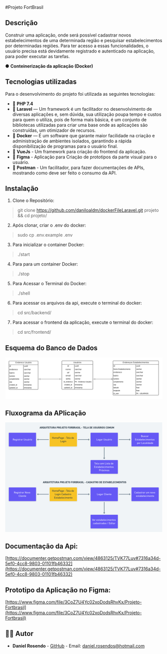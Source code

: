 #Projeto FortBrasil
## Descrição
Construir uma aplicação, onde será possível cadastrar novos estabelecimentos
de uma determinada região e pesquisar estabelecimentos por determinadas regiões.
Para ter acesso a essas funcionalidades, o usuário precisa está devidamente 
registrado e autenticado na aplicação, para poder executar as tarefas.

● **Conteinerização da aplicação (Docker)**

## Tecnologias utilizadas

Para o desenvolvimento do projeto foi utilizada as seguintes tecnologias:

- :elephant: **PHP 7.4** 
- :small_red_triangle_down:  **Laravel** — Um framework é um facilitador no desenvolvimento de diversas aplicações e, sem dúvida, sua utilização poupa tempo e custos para quem o utiliza, pois de forma mais básica, é um conjunto de bibliotecas utilizadas para criar uma base onde as aplicações são construídas, um otimizador de recursos.
- :whale2: **Docker** — É um software que garante maior facilidade na criação e administração de ambientes isolados, garantindo a rápida disponibilização de programas para o usuário final.
- :small_red_triangle_down: **VueJs** - Um framework para criação do frontend
da aplicação.
- :small_red_triangle_down: **Figma** - Aplicação para Criação de prototipos 
da parte visual para o usuário.
- :small_red_triangle_down: **Postman** - Um facilitador, para fazer documentações
de APIs, mostrando como deve ser feito o consumo da API.

## Instalação

1. Clone o Repositório:
> git clone https://github.com/daniloaldm/dockerFileLaravel.git projeto && cd projeto/

2. Após clonar, criar o .env do docker:
> sudo cp .env.example .env

3. Para inicializar o container Docker:
> ./start

4. Para para um container Docker:
> ./stop

5. Para Acessar o Terminal do Docker:
> ./shell

6. Para acessar os arquivos da api, execute o terminal do docker:
> cd src/backend/

7. Para acessar o frontend da aplicação, execute o terminal do docker:
> cd src/frontend/

## Esquema do Banco de Dados
![Esquema Banco](./docs/01.png)

## Fluxograma da APlicação
![Fluxograma da Aplicação](./docs/02.png)

## Documentação da Api:
[https://documenter.getpostman.com/view/4863125/TVK77Luv#7316a34d-5ef0-4cc8-9803-01101fb46332](https://documenter.getpostman.com/view/4863125/TVK77Luv#7316a34d-5ef0-4cc8-9803-01101fb46332)

## Prototipo da Aplicação no Figma:
[https://www.figma.com/file/3CoZ7U4Yc02xoDodsRhvKx/Projeto-Fortbrasil](https://www.figma.com/file/3CoZ7U4Yc02xoDodsRhvKx/Projeto-Fortbrasil)

## :man_technologist: Autor

- **Daniel Rosendo** - [GitHub](https://github.com/sport129) - Email: [daniel.rosendos@hotmail.com](mailto:daniel.rosendos@hotmail.com)